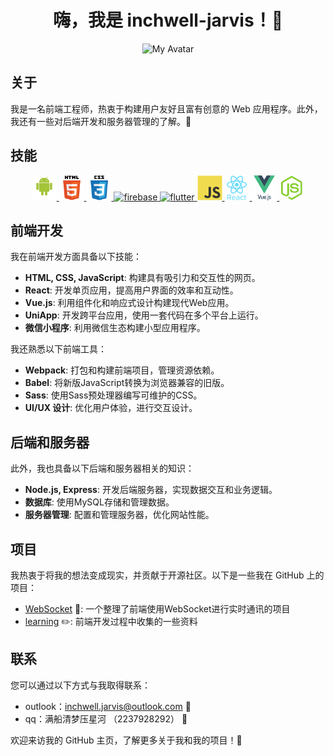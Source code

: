 
<div align="center">
  <h1>嗨，我是 inchwell-jarvis！👋</h1>
  <img src="https://avatars.githubusercontent.com/u/128259245?v=4" alt="My Avatar" width="150" height="150" >
</div>

## 关于
我是一名前端工程师，热衷于构建用户友好且富有创意的 Web 应用程序。此外，我还有一些对后端开发和服务器管理的了解。🚀

## 技能

<div align="center">
  <p align="center">
    <a href="https://developer.android.com" target="_blank">
      <img src="https://raw.githubusercontent.com/devicons/devicon/master/icons/android/android-original-wordmark.svg" alt="android" width="40" height="40"/>
    </a>
    <a href="https://www.w3.org/html/" target="_blank">
      <img src="https://raw.githubusercontent.com/devicons/devicon/master/icons/html5/html5-original-wordmark.svg" alt="html5" width="40" height="40"/>
    </a>
    <a href="https://www.w3schools.com/css/" target="_blank">
      <img src="https://raw.githubusercontent.com/devicons/devicon/master/icons/css3/css3-original-wordmark.svg" alt="css3" width="40" height="40"/>
    </a>
    <a href="https://firebase.google.com/" target="_blank">
      <img src="https://www.vectorlogo.zone/logos/firebase/firebase-icon.svg" alt="firebase" width="40" height="40"/>
    </a>
    <a href="https://flutter.dev" target="_blank">
      <img src="https://www.vectorlogo.zone/logos/flutterio/flutterio-icon.svg" alt="flutter" width="40" height="40"/>
    </a>
    <a href="https://www.javascript.com" target="_blank">
      <img src="https://raw.githubusercontent.com/devicons/devicon/master/icons/javascript/javascript-original.svg" alt="javascript" width="40" height="40"/>
    </a>
    <a href="https://reactjs.org/" target="_blank">
      <img src="https://raw.githubusercontent.com/devicons/devicon/master/icons/react/react-original-wordmark.svg" alt="react" width="40" height="40"/>
    </a>
    <a href="https://vuejs.org/" target="_blank">
      <img src="https://raw.githubusercontent.com/devicons/devicon/master/icons/vuejs/vuejs-original-wordmark.svg" alt="vuejs" width="40" height="40"/>
    </a>
    <a href="https://nodejs.org" target="_blank">
      <img src="https://raw.githubusercontent.com/devicons/devicon/master/icons/nodejs/nodejs-original.svg" alt="Node.js" width="40" height="40"/>
    </a>
  </p>
</div>


## 前端开发

我在前端开发方面具备以下技能：

- **HTML, CSS, JavaScript**: 构建具有吸引力和交互性的网页。
- **React**: 开发单页应用，提高用户界面的效率和互动性。
- **Vue.js**: 利用组件化和响应式设计构建现代Web应用。
- **UniApp**: 开发跨平台应用，使用一套代码在多个平台上运行。
- **微信小程序**: 利用微信生态构建小型应用程序。

我还熟悉以下前端工具：

- **Webpack**: 打包和构建前端项目，管理资源依赖。
- **Babel**: 将新版JavaScript转换为浏览器兼容的旧版。
- **Sass**: 使用Sass预处理器编写可维护的CSS。
- **UI/UX 设计**: 优化用户体验，进行交互设计。

## 后端和服务器

此外，我也具备以下后端和服务器相关的知识：

- **Node.js, Express**: 开发后端服务器，实现数据交互和业务逻辑。
- **数据库**: 使用MySQL存储和管理数据。
- **服务器管理**: 配置和管理服务器，优化网站性能。

## 项目
我热衷于将我的想法变成现实，并贡献于开源社区。以下是一些我在 GitHub 上的项目：

- [WebSocket](https://github.com/inchwell-jarvis/WebSocket) 🌟: 一个整理了前端使用WebSocket进行实时通讯的项目
- [learning](https://github.com/inchwell-jarvis/learning) ✏️: 前端开发过程中收集的一些资料
## 联系
您可以通过以下方式与我取得联系：

- outlook：inchwell.jarvis@outlook.com 📧
- qq：满船清梦压星河 （2237928292） 🌟

欢迎来访我的 GitHub 主页，了解更多关于我和我的项目！🌟
